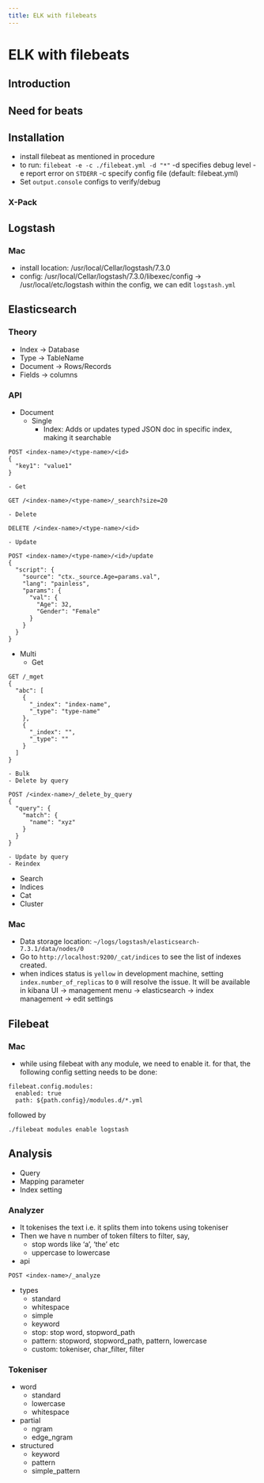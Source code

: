 ```yaml
---
title: ELK with filebeats
---
```

# ELK with filebeats
## Introduction

## Need for beats

## Installation

- install filebeat as mentioned in procedure
- to run:
  `filebeat -e -c ./filebeat.yml -d "*"`
  -d specifies debug level
  -e report error on `STDERR`
  -c specify config file (default: filebeat.yml)
- Set `output.console` configs to verify/debug

### X-Pack

## Logstash
### Mac
- install location: /usr/local/Cellar/logstash/7.3.0
- config: /usr/local/Cellar/logstash/7.3.0/libexec/config -> /usr/local/etc/logstash
within the config, we can edit `logstash.yml`

## Elasticsearch
### Theory
- Index -> Database
- Type -> TableName
- Document -> Rows/Records
- Fields  -> columns
### API
- Document
  - Single
    - Index: Adds or updates typed JSON doc in specific index, making it searchable
```
POST <index-name>/<type-name>/<id>
{
  "key1": "value1"
}
```
    - Get
```
GET /<index-name>/<type-name>/_search?size=20
```
    - Delete
```
DELETE /<index-name>/<type-name>/<id>
```
    - Update
```
POST <index-name>/<type-name>/<id>/update
{
  "script": {
    "source": "ctx._source.Age=params.val",
    "lang": "painless",
    "params": {
      "val": {
        "Age": 32,
        "Gender": "Female"
      }
    }
  }
}
```
  - Multi
    - Get
```
GET /_mget
{
  "abc": [
    {
      "_index": "index-name",
      "_type": "type-name"
    },
    {
      "_index": "",
      "_type": ""
    }
  ]
}
```
    - Bulk
    - Delete by query
```
POST /<index-name>/_delete_by_query
{
  "query": {
    "match": {
      "name": "xyz"
    }
  }
}
```
    - Update by query
    - Reindex
- Search
- Indices
- Cat
- Cluster
### Mac
- Data storage location: `~/logs/logstash/elasticsearch-7.3.1/data/nodes/0`
- Go to `http://localhost:9200/_cat/indices` to see the list of indexes created.
- when indices status is `yellow` in development machine, setting `index.number_of_replicas` to `0` will resolve the issue. It will be available in kibana UI -> management menu -> elasticsearch -> index management -> edit settings

## Filebeat
### Mac
- while using filebeat with any module, we need to enable it. for that, the following config setting needs to be done:
```
filebeat.config.modules:
  enabled: true
  path: ${path.config}/modules.d/*.yml
```
followed by
```
./filebeat modules enable logstash
```

## Analysis
- Query
- Mapping parameter
- Index setting

### Analyzer
- It tokenises the text i.e. it splits them into tokens using tokeniser
- Then we have n number of token filters to filter, say, 
	- stop words like ‘a’, ‘the’ etc
	- uppercase to lowercase
- api
```
POST <index-name>/_analyze
```
- types
	- standard
	- whitespace
	- simple
	- keyword
	- stop: stop word, stopword_path
	- pattern: stopword, stopword_path, pattern, lowercase
	- custom: tokeniser, char_filter, filter

### Tokeniser
- word
	- standard
	- lowercase
	- whitespace
- partial
	- ngram
	- edge_ngram
- structured
	- keyword
	- pattern
	- simple_pattern
